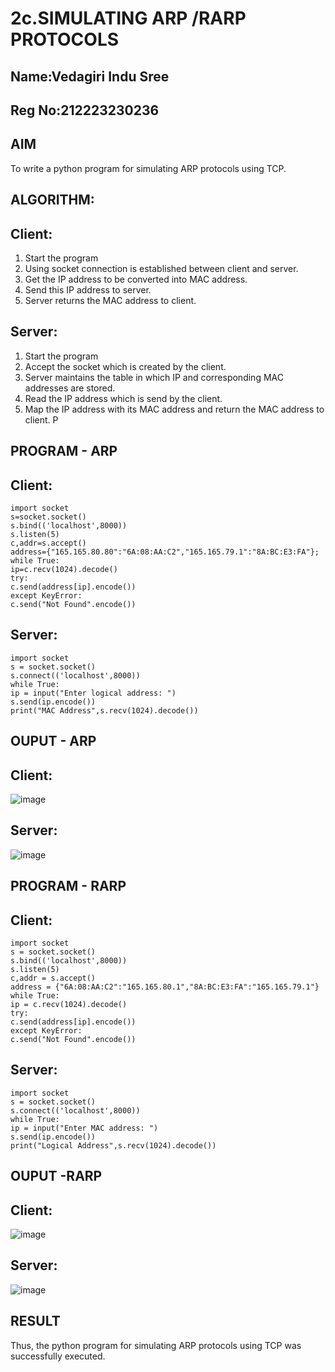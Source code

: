 # 2c.SIMULATING ARP /RARP PROTOCOLS
## Name:Vedagiri Indu Sree
## Reg No:212223230236
## AIM
To write a python program for simulating ARP protocols using TCP.
## ALGORITHM:
## Client:
1. Start the program
2. Using socket connection is established between client and server.
3. Get the IP address to be converted into MAC address.
4. Send this IP address to server.
5. Server returns the MAC address to client.
## Server:
1. Start the program
2. Accept the socket which is created by the client.
3. Server maintains the table in which IP and corresponding MAC addresses are
stored.
4. Read the IP address which is send by the client.
5. Map the IP address with its MAC address and return the MAC address to client.
P
## PROGRAM - ARP
## Client:
```
import socket
s=socket.socket()
s.bind(('localhost',8000))
s.listen(5)
c,addr=s.accept()
address={"165.165.80.80":"6A:08:AA:C2","165.165.79.1":"8A:BC:E3:FA"}; while True:
ip=c.recv(1024).decode()
try:
c.send(address[ip].encode())
except KeyError:
c.send("Not Found".encode())
```
## Server:
```
import socket
s = socket.socket()
s.connect(('localhost',8000))
while True:
ip = input("Enter logical address: ")
s.send(ip.encode())
print("MAC Address",s.recv(1024).decode())
```
## OUPUT - ARP
## Client:
![image](https://github.com/vedagiriindusree/2c.ARP_RARP_PROTOCOLS/assets/149366776/5b0f1ce3-0002-4b91-a04b-cbef380bdd4c)
## Server:
![image](https://github.com/vedagiriindusree/2c.ARP_RARP_PROTOCOLS/assets/149366776/13ff7f3b-69dd-47f1-9382-4219001dab04)
## PROGRAM - RARP
## Client:
```
import socket
s = socket.socket()
s.bind(('localhost',8000))
s.listen(5)
c,addr = s.accept()
address = {"6A:08:AA:C2":"165.165.80.1","8A:BC:E3:FA":"165.165.79.1"}
while True:
ip = c.recv(1024).decode()
try:
c.send(address[ip].encode())
except KeyError:
c.send("Not Found".encode())
```
## Server:
```
import socket
s = socket.socket()
s.connect(('localhost',8000))
while True:
ip = input("Enter MAC address: ")
s.send(ip.encode())
print("Logical Address",s.recv(1024).decode())
```
## OUPUT -RARP
## Client:
![image](https://github.com/vedagiriindusree/2c.ARP_RARP_PROTOCOLS/assets/149366776/423f8cd5-b9a0-4a05-abb0-6cd95b1de97f)
## Server:
![image](https://github.com/vedagiriindusree/2c.ARP_RARP_PROTOCOLS/assets/149366776/a5af204c-f34e-483f-b9fe-f7982f60c426)
## RESULT
Thus, the python program for simulating ARP protocols using TCP was successfully 
executed.
